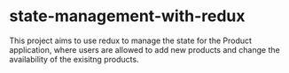 # state-management-with-redux
This project aims to use redux to manage the state for the Product application, where users are allowed to add new products and change the availability of the exisitng products.
